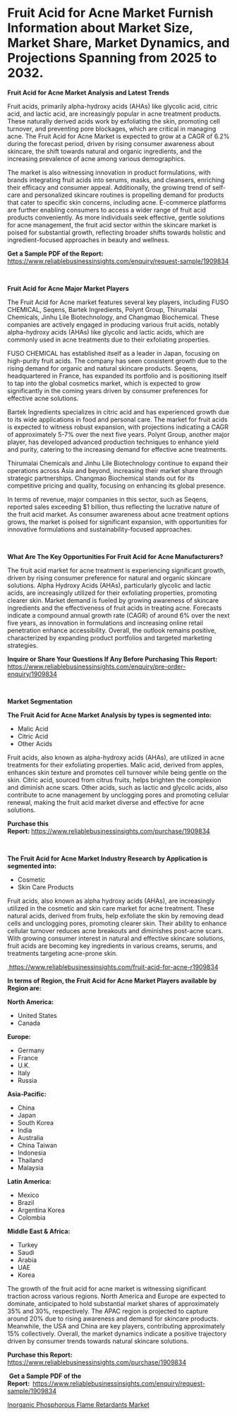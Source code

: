 <p><h1>Fruit Acid for Acne Market Furnish Information about Market Size, Market Share, Market Dynamics, and Projections Spanning from 2025 to 2032.</h1></p><p><strong>Fruit Acid for Acne Market Analysis and Latest Trends</strong></p>
<p><p>Fruit acids, primarily alpha-hydroxy acids (AHAs) like glycolic acid, citric acid, and lactic acid, are increasingly popular in acne treatment products. These naturally derived acids work by exfoliating the skin, promoting cell turnover, and preventing pore blockages, which are critical in managing acne. The Fruit Acid for Acne Market is expected to grow at a CAGR of 6.2% during the forecast period, driven by rising consumer awareness about skincare, the shift towards natural and organic ingredients, and the increasing prevalence of acne among various demographics.</p><p>The market is also witnessing innovation in product formulations, with brands integrating fruit acids into serums, masks, and cleansers, enriching their efficacy and consumer appeal. Additionally, the growing trend of self-care and personalized skincare routines is propelling demand for products that cater to specific skin concerns, including acne. E-commerce platforms are further enabling consumers to access a wider range of fruit acid products conveniently. As more individuals seek effective, gentle solutions for acne management, the fruit acid sector within the skincare market is poised for substantial growth, reflecting broader shifts towards holistic and ingredient-focused approaches in beauty and wellness.</p></p>
<p><strong>Get a Sample PDF of the Report:&nbsp;</strong> <a href="https://www.reliablebusinessinsights.com/enquiry/request-sample/1909834?utm_campaign=3321&utm_medium=2&utm_source=Github&utm_content=ia&utm_term=03042025&utm_id=fruit-acid-for-acne">https://www.reliablebusinessinsights.com/enquiry/request-sample/1909834</a></p>
<p>&nbsp;</p>
<p><strong>Fruit Acid for Acne Major Market Players</strong></p>
<p><p>The Fruit Acid for Acne market features several key players, including FUSO CHEMICAL, Seqens, Bartek Ingredients, Polynt Group, Thirumalai Chemicals, Jinhu Lile Biotechnology, and Changmao Biochemical. These companies are actively engaged in producing various fruit acids, notably alpha-hydroxy acids (AHAs) like glycolic and lactic acids, which are commonly used in acne treatments due to their exfoliating properties.</p><p>FUSO CHEMICAL has established itself as a leader in Japan, focusing on high-purity fruit acids. The company has seen consistent growth due to the rising demand for organic and natural skincare products. Seqens, headquartered in France, has expanded its portfolio and is positioning itself to tap into the global cosmetics market, which is expected to grow significantly in the coming years driven by consumer preferences for effective acne solutions.</p><p>Bartek Ingredients specializes in citric acid and has experienced growth due to its wide applications in food and personal care. The market for fruit acids is expected to witness robust expansion, with projections indicating a CAGR of approximately 5-7% over the next five years. Polynt Group, another major player, has developed advanced production techniques to enhance yield and purity, catering to the increasing demand for effective acne treatments.</p><p>Thirumalai Chemicals and Jinhu Lile Biotechnology continue to expand their operations across Asia and beyond, increasing their market share through strategic partnerships. Changmao Biochemical stands out for its competitive pricing and quality, focusing on enhancing its global presence.</p><p>In terms of revenue, major companies in this sector, such as Seqens, reported sales exceeding $1 billion, thus reflecting the lucrative nature of the fruit acid market. As consumer awareness about acne treatment options grows, the market is poised for significant expansion, with opportunities for innovative formulations and sustainability-focused approaches.</p></p>
<p>&nbsp;</p>
<p><strong>What Are The Key Opportunities For Fruit Acid for Acne Manufacturers?</strong></p>
<p><p>The fruit acid market for acne treatment is experiencing significant growth, driven by rising consumer preference for natural and organic skincare solutions. Alpha Hydroxy Acids (AHAs), particularly glycolic and lactic acids, are increasingly utilized for their exfoliating properties, promoting clearer skin. Market demand is fueled by growing awareness of skincare ingredients and the effectiveness of fruit acids in treating acne. Forecasts indicate a compound annual growth rate (CAGR) of around 6% over the next five years, as innovation in formulations and increasing online retail penetration enhance accessibility. Overall, the outlook remains positive, characterized by expanding product portfolios and targeted marketing strategies.</p></p>
<p><strong>Inquire or Share Your Questions If Any Before Purchasing This Report:</strong> <a href="https://www.reliablebusinessinsights.com/enquiry/pre-order-enquiry/1909834?utm_campaign=3321&utm_medium=2&utm_source=Github&utm_content=ia&utm_term=03042025&utm_id=fruit-acid-for-acne">https://www.reliablebusinessinsights.com/enquiry/pre-order-enquiry/1909834</a></p>
<p>&nbsp;</p>
<p><strong>Market Segmentation</strong></p>
<p><strong>The Fruit Acid for Acne Market Analysis by types is segmented into:</strong></p>
<p><ul><li>Malic Acid</li><li>Citric Acid</li><li>Other Acids</li></ul></p>
<p><p>Fruit acids, also known as alpha-hydroxy acids (AHAs), are utilized in acne treatments for their exfoliating properties. Malic acid, derived from apples, enhances skin texture and promotes cell turnover while being gentle on the skin. Citric acid, sourced from citrus fruits, helps brighten the complexion and diminish acne scars. Other acids, such as lactic and glycolic acids, also contribute to acne management by unclogging pores and promoting cellular renewal, making the fruit acid market diverse and effective for acne solutions.</p></p>
<p><strong>Purchase this Report:&nbsp;</strong><a href="https://www.reliablebusinessinsights.com/purchase/1909834?utm_campaign=3321&utm_medium=2&utm_source=Github&utm_content=ia&utm_term=03042025&utm_id=fruit-acid-for-acne">https://www.reliablebusinessinsights.com/purchase/1909834</a></p>
<p>&nbsp;</p>
<p><strong>The Fruit Acid for Acne Market Industry Research by Application is segmented into:</strong></p>
<p><ul><li>Cosmetic</li><li>Skin Care Products</li></ul></p>
<p><p>Fruit acids, also known as alpha hydroxy acids (AHAs), are increasingly utilized in the cosmetic and skin care market for acne treatment. These natural acids, derived from fruits, help exfoliate the skin by removing dead cells and unclogging pores, promoting clearer skin. Their ability to enhance cellular turnover reduces acne breakouts and diminishes post-acne scars. With growing consumer interest in natural and effective skincare solutions, fruit acids are becoming key ingredients in various creams, serums, and treatments targeting acne-prone skin.</p></p>
<p><a href="https://www.reliablebusinessinsights.com/fruit-acid-for-acne-r1909834?utm_campaign=3321&utm_medium=2&utm_source=Github&utm_content=ia&utm_term=03042025&utm_id=fruit-acid-for-acne">&nbsp;https://www.reliablebusinessinsights.com/fruit-acid-for-acne-r1909834</a></p>
<p><strong>In terms of Region, the Fruit Acid for Acne Market Players available by Region are:</strong></p>
<p>
    <p> <strong> North America: </strong>
        <ul>
            <li>United States</li>
            <li>Canada</li>
        </ul>
        </p> 
    <p> <strong> Europe: </strong>
        <ul>
            <li>Germany</li>
            <li>France</li>
            <li>U.K.</li>
            <li>Italy</li>
            <li>Russia</li>
        </ul>
        </p> 
    <p> <strong> Asia-Pacific: </strong>
        <ul>
            <li>China</li>
            <li>Japan</li>
            <li>South Korea</li>
            <li>India</li>
            <li>Australia</li>
            <li>China Taiwan</li>
            <li>Indonesia</li>
            <li>Thailand</li>
            <li>Malaysia</li>
        </ul>
        </p> 
    <p> <strong> Latin America: </strong>
        <ul>
            <li>Mexico</li>
            <li>Brazil</li>
            <li>Argentina Korea</li>
            <li>Colombia</li>
        </ul>
        </p> 
    <p> <strong> Middle East & Africa: </strong>
        <ul>
            <li>Turkey</li>
            <li>Saudi</li>
            <li>Arabia</li>
            <li>UAE</li>
            <li>Korea</li>
        </ul>
    </p>
    </p>
<p><p>The growth of the fruit acid for acne market is witnessing significant traction across various regions. North America and Europe are expected to dominate, anticipated to hold substantial market shares of approximately 35% and 30%, respectively. The APAC region is projected to capture around 20% due to rising awareness and demand for skincare products. Meanwhile, the USA and China are key players, contributing approximately 15% collectively. Overall, the market dynamics indicate a positive trajectory driven by consumer trends towards natural skincare solutions.</p></p>
<p><strong>Purchase this Report: </strong><a href="https://www.reliablebusinessinsights.com/purchase/1909834?utm_campaign=3321&utm_medium=2&utm_source=Github&utm_content=ia&utm_term=03042025&utm_id=fruit-acid-for-acne">https://www.reliablebusinessinsights.com/purchase/1909834</a></p>
<p>&nbsp;<strong>Get a Sample PDF of the Report:&nbsp;&nbsp;</strong><a href="https://www.reliablebusinessinsights.com/enquiry/request-sample/1909834?utm_campaign=3321&utm_medium=2&utm_source=Github&utm_content=ia&utm_term=03042025&utm_id=fruit-acid-for-acne">https://www.reliablebusinessinsights.com/enquiry/request-sample/1909834</a></p>
<p><strong></strong></p>
<p><p><a href="https://github.com/lindaopodray/Market-Research-Report-List-1/blob/main/inorganic-phosphorous-flame-retardants-market.md?utm_campaign=3321&utm_medium=2&utm_source=Github&utm_content=ia&utm_term=03042025&utm_id=fruit-acid-for-acne">Inorganic Phosphorous Flame Retardants Market</a></p></p>
